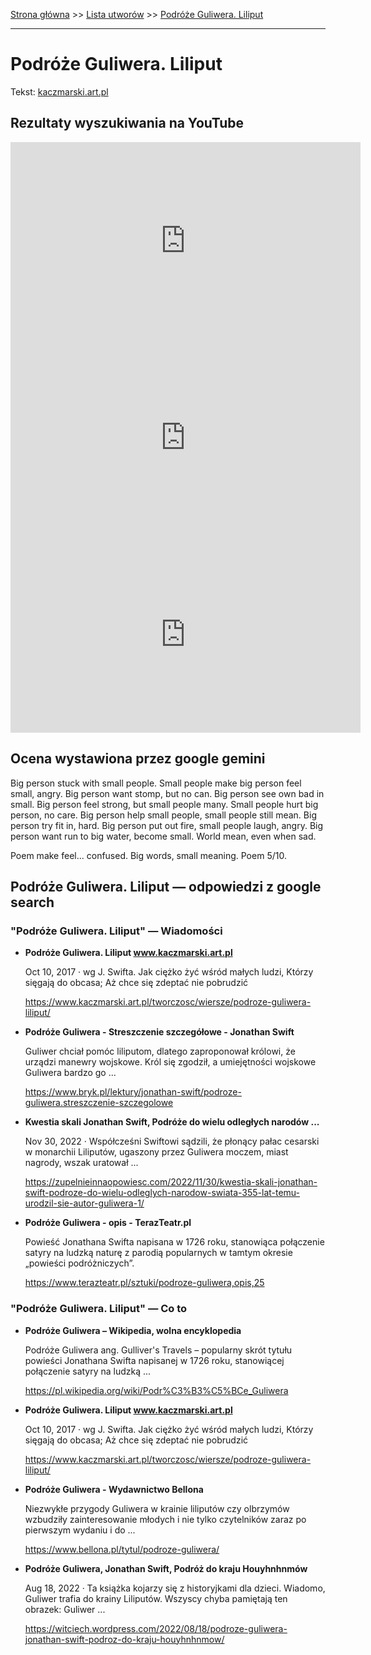 [Strona główna](../index.md) >> [Lista utworów](../list.md) >> [Podróże Guliwera. Liliput](446.md)

---

# Podróże Guliwera. Liliput

Tekst: [kaczmarski.art.pl](https://www.kaczmarski.art.pl/tworczosc/wiersze/podroze-guliwera-liliput/)

## Rezultaty wyszukiwania na YouTube

<iframe width="560" height="315" src="https://www.youtube.com/embed/6QLnpS4bxtM?si=IdontcarewhotheIRSsendsImnotpayingtaxes" title="YouTube video player" frameborder="0" allow="accelerometer; autoplay; clipboard-write; encrypted-media; gyroscope; picture-in-picture; web-share" referrerpolicy="strict-origin-when-cross-origin" allowfullscreen></iframe>

<iframe width="560" height="315" src="https://www.youtube.com/embed/tmNGRNAiggM?si=IdontcarewhotheIRSsendsImnotpayingtaxes" title="YouTube video player" frameborder="0" allow="accelerometer; autoplay; clipboard-write; encrypted-media; gyroscope; picture-in-picture; web-share" referrerpolicy="strict-origin-when-cross-origin" allowfullscreen></iframe>

<iframe width="560" height="315" src="https://www.youtube.com/embed/UFbGjZB6qu4?si=IdontcarewhotheIRSsendsImnotpayingtaxes" title="YouTube video player" frameborder="0" allow="accelerometer; autoplay; clipboard-write; encrypted-media; gyroscope; picture-in-picture; web-share" referrerpolicy="strict-origin-when-cross-origin" allowfullscreen></iframe>

## Ocena wystawiona przez google gemini

Big person stuck with small people. Small people make big person feel small, angry. Big person want stomp, but no can. Big person see own bad in small. Big person feel strong, but small people many. Small people hurt big person, no care. Big person help small people, small people still mean. Big person try fit in, hard. Big person put out fire, small people laugh, angry. Big person want run to big water, become small. World mean, even when sad.

Poem make feel... confused. Big words, small meaning. Poem 5/10.


## Podróże Guliwera. Liliput — odpowiedzi z google search

### "Podróże Guliwera. Liliput" — Wiadomości

- **Podróże Guliwera. Liliput www.kaczmarski.art.pl**

    Oct 10, 2017  ·  wg J. Swifta. Jak ciężko żyć wśród małych ludzi, Którzy sięgają do obcasa; Aż chce się zdeptać nie pobrudzić 

   <https://www.kaczmarski.art.pl/tworczosc/wiersze/podroze-guliwera-liliput/>
- **Podróże Guliwera - Streszczenie szczegółowe - Jonathan Swift**

    Guliwer chciał pomóc liliputom, dlatego zaproponował królowi, że urządzi manewry wojskowe. Król się zgodził, a umiejętności wojskowe Guliwera bardzo go ... 

   <https://www.bryk.pl/lektury/jonathan-swift/podroze-guliwera.streszczenie-szczegolowe>
- **Kwestia skali  Jonathan Swift, Podróże do wielu odległych narodów ...**

    Nov 30, 2022  ·  Współcześni Swiftowi sądzili, że płonący pałac cesarski w monarchii Liliputów, ugaszony przez Guliwera moczem, miast nagrody, wszak uratował ... 

   <https://zupelnieinnaopowiesc.com/2022/11/30/kwestia-skali-jonathan-swift-podroze-do-wielu-odleglych-narodow-swiata-355-lat-temu-urodzil-sie-autor-guliwera-1/>
- **Podróże Guliwera - opis - TerazTeatr.pl**

    Powieść Jonathana Swifta napisana w 1726 roku, stanowiąca połączenie satyry na ludzką naturę z parodią popularnych w tamtym okresie „powieści podróżniczych”. 

   <https://www.terazteatr.pl/sztuki/podroze-guliwera,opis,25>

### "Podróże Guliwera. Liliput" — Co to

- **Podróże Guliwera – Wikipedia, wolna encyklopedia**

    Podróże Guliwera ang. Gulliver's Travels – popularny skrót tytułu powieści Jonathana Swifta napisanej w 1726 roku, stanowiącej połączenie satyry na ludzką ... 

   <https://pl.wikipedia.org/wiki/Podr%C3%B3%C5%BCe_Guliwera>
- **Podróże Guliwera. Liliput www.kaczmarski.art.pl**

    Oct 10, 2017  ·  wg J. Swifta. Jak ciężko żyć wśród małych ludzi, Którzy sięgają do obcasa; Aż chce się zdeptać nie pobrudzić 

   <https://www.kaczmarski.art.pl/tworczosc/wiersze/podroze-guliwera-liliput/>
- **Podróże Guliwera - Wydawnictwo Bellona**

    Niezwykłe przygody Guliwera w krainie liliputów czy olbrzymów wzbudziły zainteresowanie młodych i nie tylko czytelników zaraz po pierwszym wydaniu i do ... 

   <https://www.bellona.pl/tytul/podroze-guliwera/>
- **Podróże Guliwera, Jonathan Swift, Podróż do kraju Houyhnhnmów**

    Aug 18, 2022  ·  Ta książka kojarzy się z historyjkami dla dzieci. Wiadomo, Guliwer trafia do krainy Liliputów. Wszyscy chyba pamiętają ten obrazek: Guliwer ... 

   <https://witciech.wordpress.com/2022/08/18/podroze-guliwera-jonathan-swift-podroz-do-kraju-houyhnhnmow/>

